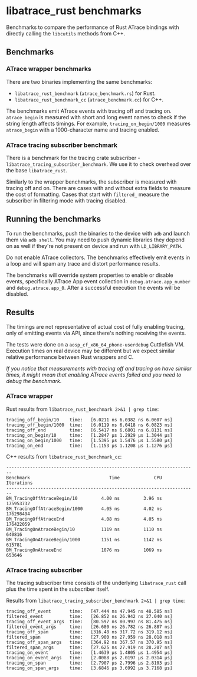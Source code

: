 # libatrace_rust benchmarks

Benchmarks to compare the performance of Rust ATrace bindings with directly calling the
`libcutils` methods from C++.

## Benchmarks

### ATrace wrapper benchmarks

There are two binaries implementing the same benchmarks:

* `libatrace_rust_benchmark` (`atrace_benchmark.rs`) for Rust.
* `libatrace_rust_benchmark_cc` (`atrace_benchmark.cc`) for C++.

The benchmarks emit ATrace events with tracing off and tracing on. `atrace_begin` is measured
with short and long event names to check if the string length affects timings. For example,
`tracing_on_begin/1000` measures `atrace_begin` with a 1000-character name and tracing enabled.

### ATrace tracing subscriber benchmark

There is a benchmark for the tracing crate subscriber - `libatrace_tracing_subscriber_benchmark`.
We use it to check overhead over the base `libatrace_rust`.

Similarly to the wrapper benchmarks, the subscriber is measured with tracing off and on. There are
cases with and without extra fields to measure the cost of formatting. Cases that start with
`filtered_` measure the subscriber in filtering mode with tracing disabled.

## Running the benchmarks

To run the benchmarks, push the binaries to the device with `adb` and launch them via `adb shell`.
You may need to push dynamic libraries they depend on as well if they're not present on device and
run with `LD_LIBRARY_PATH`.

Do not enable ATrace collectors. The benchmarks effectively emit events in a loop and will spam
any trace and distort performance results.

The benchmarks will override system properties to enable or disable events, specifically ATrace App
event collection in `debug.atrace.app_number` and `debug.atrace.app_0`. After a successful execution
the events will be disabled.

## Results

The timings are not representative of actual cost of fully enabling tracing, only of emitting
events via API, since there's nothing receiving the events.

The tests were done on a `aosp_cf_x86_64_phone-userdebug` Cuttlefish VM. Execution times on real
device may be different but we expect similar relative performance between Rust wrappers and C.

*If you notice that measurements with tracing off and tracing on have similar times, it might mean
that enabling ATrace events failed and you need to debug the benchmark.*

### ATrace wrapper

Rust results from `libatrace_rust_benchmark 2>&1 | grep time`:

```text
tracing_off_begin/10    time:   [6.0211 ns 6.0382 ns 6.0607 ns]
tracing_off_begin/1000  time:   [6.0119 ns 6.0418 ns 6.0823 ns]
tracing_off_end         time:   [6.5417 ns 6.6801 ns 6.8131 ns]
tracing_on_begin/10     time:   [1.2847 µs 1.2929 µs 1.3044 µs]
tracing_on_begin/1000   time:   [1.5395 µs 1.5476 µs 1.5580 µs]
tracing_on_end          time:   [1.1153 µs 1.1208 µs 1.1276 µs]
```

C++ results from `libatrace_rust_benchmark_cc`:

```text
------------------------------------------------------------------------
Benchmark                              Time             CPU   Iterations
------------------------------------------------------------------------
BM_TracingOffAtraceBegin/10         4.00 ns         3.96 ns    175953732
BM_TracingOffAtraceBegin/1000       4.05 ns         4.02 ns    176298494
BM_TracingOffAtraceEnd              4.08 ns         4.05 ns    176422059
BM_TracingOnAtraceBegin/10          1119 ns         1110 ns       640816
BM_TracingOnAtraceBegin/1000        1151 ns         1142 ns       615781
BM_TracingOnAtraceEnd               1076 ns         1069 ns       653646
```

### ATrace tracing subscriber

The tracing subscriber time consists of the underlying `libatrace_rust` call plus the time spent in
the subscriber itself.

Results from `libatrace_tracing_subscriber_benchmark 2>&1 | grep time`:

```text
tracing_off_event       time:   [47.444 ns 47.945 ns 48.585 ns]
filtered_event          time:   [26.852 ns 26.942 ns 27.040 ns]
tracing_off_event_args  time:   [80.597 ns 80.997 ns 81.475 ns]
filtered_event_args     time:   [26.680 ns 26.782 ns 26.887 ns]
tracing_off_span        time:   [316.48 ns 317.72 ns 319.12 ns]
filtered_span           time:   [27.900 ns 27.959 ns 28.018 ns]
tracing_off_span_args   time:   [364.92 ns 367.57 ns 370.95 ns]
filtered_span_args      time:   [27.625 ns 27.919 ns 28.207 ns]
tracing_on_event        time:   [1.4639 µs 1.4805 µs 1.4954 µs]
tracing_on_event_args   time:   [2.0088 µs 2.0197 µs 2.0314 µs]
tracing_on_span         time:   [2.7907 µs 2.7996 µs 2.8103 µs]
tracing_on_span_args    time:   [3.6846 µs 3.6992 µs 3.7168 µs]
```
